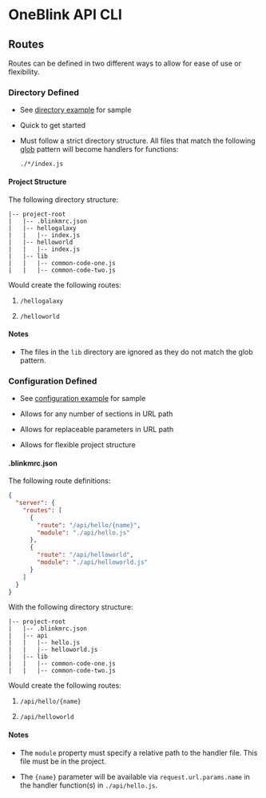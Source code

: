 # OneBlink API CLI

## Routes

Routes can be defined in two different ways to allow for ease of use or flexibility.

### Directory Defined

- See [directory example](../../examples/api/directory) for sample

- Quick to get started

- Must follow a strict directory structure. All files that match the following [glob](https://github.com/isaacs/node-glob) pattern will become handlers for functions:

  ```
  ./*/index.js
  ```

#### Project Structure

The following directory structure:

```
|-- project-root
|   |-- .blinkmrc.json
|   |-- hellogalaxy
|   |   |-- index.js
|   |-- helloworld
|   |   |-- index.js
|   |-- lib
|   |   |-- common-code-one.js
|   |   |-- common-code-two.js
```

Would create the following routes:

1.  `/hellogalaxy`

1.  `/helloworld`

#### Notes

- The files in the `lib` directory are ignored as they do not match the glob pattern.

### Configuration Defined

- See [configuration example](../../examples/api/configuration) for sample

- Allows for any number of sections in URL path

- Allows for replaceable parameters in URL path

- Allows for flexible project structure

#### .blinkmrc.json

The following route definitions:

```json
{
  "server": {
    "routes": [
      {
        "route": "/api/hello/{name}",
        "module": "./api/hello.js"
      },
      {
        "route": "/api/helloworld",
        "module": "./api/helloworld.js"
      }
    ]
  }
}
```

With the following directory structure:

```
|-- project-root
|   |-- .blinkmrc.json
|   |-- api
|   |   |-- hello.js
|   |   |-- helloworld.js
|   |-- lib
|   |   |-- common-code-one.js
|   |   |-- common-code-two.js
```

Would create the following routes:

1.  `/api/hello/{name}`

1.  `/api/helloworld`

#### Notes

- The `module` property must specify a relative path to the handler file. This file must be in the project.

- The `{name}` parameter will be available via `request.url.params.name` in the handler function(s) in `./api/hello.js`.
